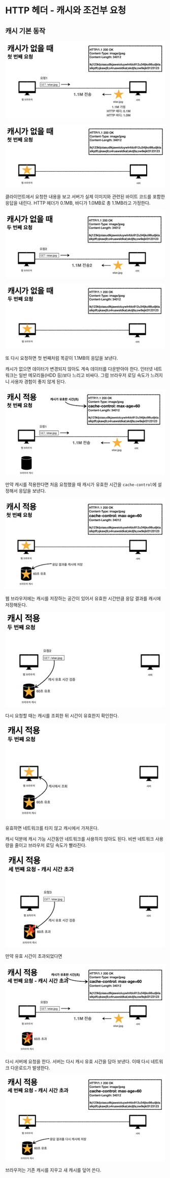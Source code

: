 # HTTP 헤더 - 캐시와 조건부 요청
## 캐시 기본 동작

![](../../.gitbook/assets/kimyounghan-http-web-basic/08/screenshot%202021-04-04%20오후%207.12.33.png)

![](../../.gitbook/assets/kimyounghan-http-web-basic/08/screenshot%202021-04-04%20오후%207.12.38.png)

클라이언트에서 요청한 내용을 보고 서버가 실제 이미지와 관련된 바이트 코드를 포함한 응답을 내린다. HTTP 헤더가 0.1MB, 바디가 1.0MB로 총 1.1MB라고 가정한다.

![](../../.gitbook/assets/kimyounghan-http-web-basic/08/screenshot%202021-04-04%20오후%207.12.43.png)

![](../../.gitbook/assets/kimyounghan-http-web-basic/08/screenshot%202021-04-04%20오후%207.12.48.png)

또 다시 요청하면 첫 번째처럼 똑같이 1.1MB의 응답을 보낸다.

캐시가 없으면 데이터가 변경되지 않아도 계속 데이터를 다운받아야 한다. 인터넷 네트워크는 일반 메모리들(HDD 등)보다 느리고 비싸다. 그럼 브라우저 로딩 속도가 느려지니 사용자 경험이 좋지 않게 된다.

![](../../.gitbook/assets/kimyounghan-http-web-basic/08/screenshot%202021-04-04%20오후%207.12.54.png)

만약 캐시를 적용한다면 처음 요청했을 때 캐시가 유효한 시간을 `cache-control`에 설정해서 응답을 보낸다.

![](../../.gitbook/assets/kimyounghan-http-web-basic/08/screenshot%202021-04-04%20오후%207.12.59.png)

웹 브라우저에는 캐시를 저장하는 공간이 있어서 유효한 시간만큼 응답 결과를 캐시에 저장해둔다.

![](../../.gitbook/assets/kimyounghan-http-web-basic/08/screenshot%202021-04-04%20오후%207.13.04.png)

다시 요청할 때는 캐시를 조회한 뒤 시간이 유효한지 확인한다.

![](../../.gitbook/assets/kimyounghan-http-web-basic/08/screenshot%202021-04-04%20오후%207.13.09.png)

유효하면 네트워크를 타지 않고 캐시에서 가져온다.

캐시 덕분에 캐시 가능 시간동안 네트워크를 사용하지 않아도 된다. 비싼 네트워크 사용량을 줄이고 브라우저 로딩 속도가 빨라진다.

![](../../.gitbook/assets/kimyounghan-http-web-basic/08/screenshot%202021-04-04%20오후%207.13.15.png)

만약 유효 시간이 초과되었다면

![](../../.gitbook/assets/kimyounghan-http-web-basic/08/screenshot%202021-04-04%20오후%207.13.19.png)

다시 서버에 요청을 한다. 서버는 다시 캐시 유효 시간을 담아 보낸다. 이때 다시 네트워크 다운로드가 발생한다.

![](../../.gitbook/assets/kimyounghan-http-web-basic/08/screenshot%202021-04-04%20오후%207.13.24.png)

브라우저는 기존 캐시를 지우고 새 캐시를 덮어 쓴다.